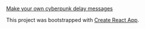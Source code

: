 

[Make your own cyberpunk delay messages](https://delaycyberpunk.netlify.app/)



This project was bootstrapped with [Create React App](https://github.com/facebook/create-react-app).

